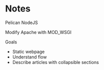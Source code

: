 # Notes

Pelican
NodeJS

Modify Apache with MOD_WSGI


Goals

- Static webpage
- Understand flow
- Describe articles with collapsible sections
